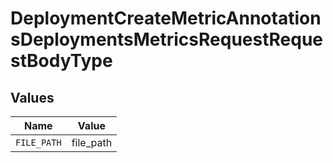 # DeploymentCreateMetricAnnotationsDeploymentsMetricsRequestRequestBodyType


## Values

| Name        | Value       |
| ----------- | ----------- |
| `FILE_PATH` | file_path   |